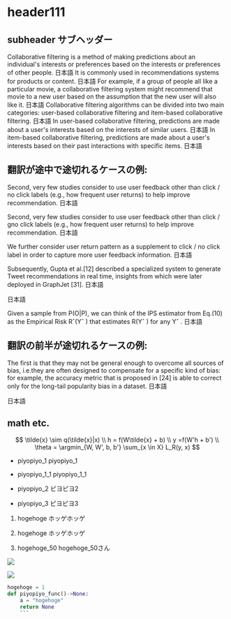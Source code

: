 # header111 

## subheader サブヘッダー

Collaborative filtering is a method of making predictions about an individual's interests or preferences based on the interests or preferences of other people.
日本語
It is commonly used in recommendations systems for products or content.
日本語
For example, if a group of people all like a particular movie, a collaborative filtering system might recommend that movie to a new user based on the assumption that the new user will also like it.
日本語
Collaborative filtering algorithms can be divided into two main categories: user-based collaborative filtering and item-based collaborative filtering.
日本語
In user-based collaborative filtering, predictions are made about a user's interests based on the interests of similar users.
日本語
In item-based collaborative filtering, predictions are made about a user's interests based on their past interactions with specific items.
日本語

## 翻訳が途中で途切れるケースの例: 

Second, very few studies consider to use user feedback other than click / no click labels (e.g., how frequent user returns) to help improve recommendation.
日本語

Second, very few studies consider to use user feedback other than click / gno click labels (e.g., how frequent user returns) to help improve recommendation.
日本語

We further consider user return pattern as a supplement to click / no click label in order to capture more user feedback information.
日本語

Subsequently, Gupta et al.[12] described a specialized system to generate Tweet recommendations in real time, insights from which were later deployed in GraphJet [31].
日本語

<!-- "/"だけでなく、"|"のケースも翻訳が途切れてしまう...-->
日本語

Given a sample from P(O|P), we can think of the IPS estimator from Eq.(10) as the Empirical Risk Rˆ(Yˆ ) that estimates R(Yˆ ) for any Yˆ .
日本語

## 翻訳の前半が途切れるケースの例: 

The first is that they may not be general enough to overcome all sources of bias, i.e.they are often designed to compensate for a specific kind of bias: for example, the accuracy metric that is proposed in [24] is able to correct only for the long-tail popularity bias in a dataset.
日本語

<!-- for example以下のみが翻訳されてしまう...! -->
日本語

## math etc. 

$$
\tilde{x} \sim q(\tilde{x}|x) \\
h = f(W\tilde{x} + b) \\
y =f(W'h + b') \\
\theta = \argmin_{W, W', b, b'} \sum_{x \in X} L_R(y, x)
$$

- piyopiyo_1 piyopiyo_1

- piyopiyo_1_1 piyopiyo_1_1

- piyopiyo_2 ピヨピヨ2

- piyopiyo_3 ピヨピヨ3

1. hogehoge ホッゲホッゲ

2. hogehoge ホッゲホッゲ

3. hogehoge_50 hogehoge_50さん

![](hogehoge.png)

<img src="hogehoge.png">

````python
hogehoge = 1
def piyopiyo_func()->None:
    a = "hogehoge"
    return None
    ```
````